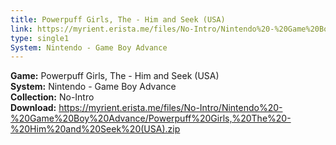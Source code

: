```yaml
---
title: Powerpuff Girls, The - Him and Seek (USA)
link: https://myrient.erista.me/files/No-Intro/Nintendo%20-%20Game%20Boy%20Advance/Powerpuff%20Girls,%20The%20-%20Him%20and%20Seek%20(USA).zip
type: single1
System: Nintendo - Game Boy Advance
---
```

<b>Game:</b> Powerpuff Girls, The - Him and Seek (USA)<br>
<b>System:</b> Nintendo - Game Boy Advance<br>
<b>Collection:</b> No-Intro<br>
<b>Download:</b> https://myrient.erista.me/files/No-Intro/Nintendo%20-%20Game%20Boy%20Advance/Powerpuff%20Girls,%20The%20-%20Him%20and%20Seek%20(USA).zip